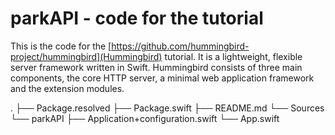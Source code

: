 # parkAPI - code for the tutorial
This is the code for the [https://github.com/hummingbird-project/hummingbird](Hummingbird) tutorial. It is a lightweight, flexible server framework written in Swift. Hummingbird consists of three main components, the core HTTP server, a minimal web application framework and the extension modules.

.
├── Package.resolved
├── Package.swift
├── README.md
└── Sources
    └── parkAPI
        ├── Application+configuration.swift
        └── App.swift